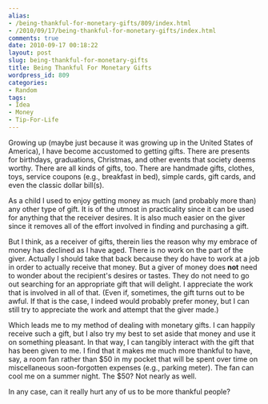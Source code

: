 ```yaml
---
alias:
- /being-thankful-for-monetary-gifts/809/index.html
- /2010/09/17/being-thankful-for-monetary-gifts/index.html
comments: true
date: 2010-09-17 00:18:22
layout: post
slug: being-thankful-for-monetary-gifts
title: Being Thankful For Monetary Gifts
wordpress_id: 809
categories:
- Random
tags:
- Idea
- Money
- Tip-For-Life
---
```


Growing up (maybe just because it was growing up in the United States of America), I have become accustomed to getting gifts.  There are presents for birthdays, graduations, Christmas, and other events that society deems worthy.  There are all kinds of gifts, too.  There are handmade gifts, clothes, toys, service coupons (e.g., breakfast in bed), simple cards, gift cards, and even the classic dollar bill(s).

As a child I used to enjoy getting money as much (and probably more than) any other type of gift.  It is of the utmost in practicality since it can be used for anything that the receiver desires.  It is also much easier on the giver since it removes all of the effort involved in finding and purchasing a gift.  

But I think, as a receiver of gifts, therein lies the reason why my embrace of money has declined as I have aged.  There is no work on the part of the giver.  Actually I should take that back because they do have to work at a job in order to actually receive that money.  But a giver of money does **not** need to wonder about the recipient's desires or tastes.  They do not need to go out searching for an appropriate gift that will delight.  I appreciate the work that is involved in all of that.  (Even if, sometimes, the gift turns out to be awful.  If that is the case, I indeed would probably prefer money, but I can still try to appreciate the work and attempt that the giver made.)

Which leads me to my method of dealing with monetary gifts.  I can happily receive such a gift, but I also try my best to set aside that money and use it on something pleasant.  In that way, I can tangibly interact with the gift that has been given to me.  I find that it makes me much more thankful to have, say, a room fan rather than $50 in my pocket that will be spent over time on miscellaneous soon-forgotten expenses (e.g., parking meter).  The fan can cool me on a summer night.  The $50?  Not nearly as well.

In any case, can it really hurt any of us to be more thankful people?
